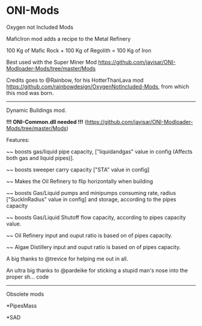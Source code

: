 # ONI-Mods
Oxygen not Included Mods

MaficIron mod adds a recipe to the Metal Refinery

100 Kg of Mafic Rock + 100 Kg of Regolith = 100 Kg of Iron

Best used with the Super Miner Mod https://github.com/javisar/ONI-Modloader-Mods/tree/master/Mods

Credits goes to @Rainbow, for his HotterThanLava mod https://github.com/rainbowdesign/OxygenNotIncluded-Mods, from which this mod was born.

-------------
Dynamic Buildings mod. 

**!!! ONI-Common.dll needed !!!** (https://github.com/javisar/ONI-Modloader-Mods/tree/master/Mods)

Features:

~~ boosts gas/liquid pipe capacity, ["liquidandgas" value in config (Affects both gas and liquid pipes)].

~~ boosts sweeper carry capacity ["STA" value in config]

~~ Makes the Oil Refinery to flip horizontally when building

~~ boosts Gas/Liquid pumps and minipumps consuming rate, radius ["SuckInRadius" value in config] and storage, according to the pipes capacity

~~ boosts Gas/Liquid Shutoff flow capacity, according to pipes capacity value.

~~ Oil Refinery input and ouput ratio is based on of pipes capacity. 

~~ Algae Distillery input and ouput ratio is based on of pipes capacity. 



A big thanks to @trevice for helping me out in all.

An ultra big thanks to @pardeike for sticking a stupid man's nose into the proper sh...  code

------------------

Obsolete mods

*PipesMass

*SAD
